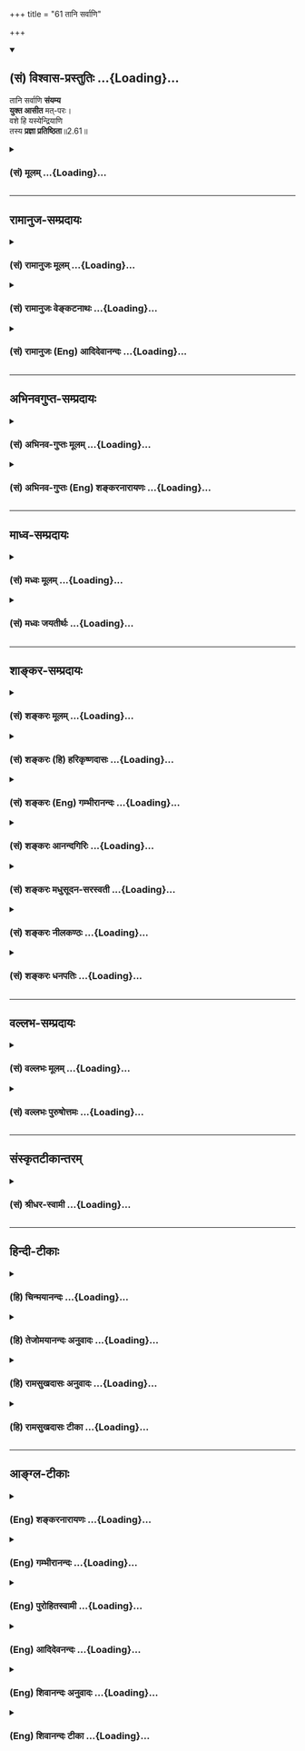 +++
title = "61 तानि सर्वाणि"

+++
<div class="js_include" newlevelforh1="2" title="(सं) विश्वास-प्रस्तुतिः" unfilled url="/mahAbhAratam/vyAsaH/shlokashaH/06-bhIShma-parva/03-bhagavad-gItA-parva/saMskRtam/vishvAsa-prastutiH/02_sAnkhya-yogaH_sarva-/61_tAni_sarvANi.md">
<details open><summary><h2>(सं) विश्वास-प्रस्तुतिः ...{Loading}...</h2></summary>

तानि सर्वाणि **संयम्य**  
**युक्त आसीत** मत्-परः।  
वशे हि यस्येन्द्रियाणि  
तस्य **प्रज्ञा प्रतिष्ठिता**॥2.61॥
</details>
</div>
<div class="js_include collapsed" newlevelforh1="3" title="(सं) मूलम्" unfilled url="/mahAbhAratam/vyAsaH/shlokashaH/06-bhIShma-parva/03-bhagavad-gItA-parva/saMskRtam/mUlam/02_sAnkhya-yogaH_sarva-/61_tAni_sarvANi.md">
<details><summary><h3>(सं) मूलम् ...{Loading}...</h3></summary>

तानि सर्वाणि संयम्य युक्त आसीत मत्परः।  
वशे हि यस्येन्द्रियाणि तस्य प्रज्ञा प्रतिष्ठिता।।2.61।।
</details>
</div>


_________________
## रामानुज-सम्प्रदायः
<div class="js_include collapsed" newlevelforh1="3" title="(सं) रामानुजः मूलम्" unfilled url="/mahAbhAratam/vyAsaH/shlokashaH/06-bhIShma-parva/03-bhagavad-gItA-parva/saMskRtam/rAmAnujaH/mUlam/02_sAnkhya-yogaH_sarva-/61_tAni_sarvANi.md">
<details><summary><h3>(सं) रामानुजः मूलम् ...{Loading}...</h3></summary>

।।2.61।। सर्वस्य दोषस्य परिजिहीर्षया विषयानुरागयुक्ततया दुर्जयानि
इन्द्रियाणि **संयम्य** चेतसः शुभाश्रय भूते मयि मनः अवस्थाप्य समाहितः
आसीत। मनसि मद्विषये सति निर्दग्धाशेषकल्मषतया निर्मलीकृतं विषयानुरागरहितं
मन इन्द्रियाणि स्ववशानि करोति। ततो वश्येन्द्रियं मन आत्मदर्शनाय प्रभवति।
उक्तं च यथाग्निरुद्धतशिखः कक्षं दहति सानिलः। तथा चित्तस्थितो
विष्णुर्योगिनां सर्वकिल्बिषम्।। (वि॰ पु॰ 6।7।74) इति। तदाह वशे हि
यस्येन्द्रियाणि तस्य प्रज्ञा प्रतिष्ठिता इति।  
एवं मयि अनिवेश्य मनः स्वयत्नगौरवेण इन्द्रियजये प्रवृत्तो विनष्टो भवति
इत्याह  

</details>
</div>
<div class="js_include collapsed" newlevelforh1="3" title="(सं) रामानुजः वेङ्कटनाथः" unfilled url="/mahAbhAratam/vyAsaH/shlokashaH/06-bhIShma-parva/03-bhagavad-gItA-parva/saMskRtam/rAmAnujaH/venkaTanAthaH/02_sAnkhya-yogaH_sarva-/61_tAni_sarvANi.md">
<details><summary><h3>(सं) रामानुजः वेङ्कटनाथः ...{Loading}...</h3></summary>

।।2.61।। तर्ह्यन्योन्याश्रयदूषितेऽर्थे साध्यसाधनभावः कथं पूर्वमुपदिष्टः
इत्यत्रोच्यतेतानि सर्वाणि इति। अस्येति
अन्योन्याश्रयादिदोषस्येत्यर्थः। संयम्येति।
विषयस्पर्शनिवारणमात्रमत्रोच्यते न त्विन्द्रियजयावस्था। मत्परः इत्यत्र
वक्तृविग्रहवैशिष्ट्यविवक्षया सिद्धं शुभाश्रयविग्रहविशेषवत्त्वंचेतस
इत्यादिना विवृतम्। शुभशब्देन हिरण्यगर्भादेः आश्रयशब्देन
परिशुद्धात्मस्वरूपस्य च व्यवच्छेदः। युक्तशब्देनात्र विषयस्वभावात्सुकरं
चित्तसमाधानं विवक्षितमित्याह समाहित इति। मत्परः इत्येतावता
कथमन्योन्याश्रयादिपरिहार इत्यत्राह मनसीति।
अत्राशेषशब्देनोपायविरोधिसर्वकर्मसङ्ग्रहः। निर्मलीकृतं रजस्तमोविरहितं तत
एव हि

शब्दादिविषयानुरागरहितम्। अत्र प्रज्ञाशब्दस्य
ज्ञाननिष्ठाफलपर्यन्तत्वमात्मदर्शनशब्देनोक्तम्। शुभाश्रयानुसन्धानस्य
कल्मषविनाशकत्वे स्मृत्यन्तरसंवादमाह यथेति। आत्मदर्शनमन्तरेणैव
इन्द्रियजयसिद्धेर्नान्योन्याश्रयः। अतः
पूर्वोक्तसाध्यसाधनभावोपपत्तिरित्युत्तरार्धेनोच्यत इत्याह तदाहेति।  
  

</details>
</div>
<div class="js_include collapsed" newlevelforh1="3" title="(सं) रामानुजः (Eng) आदिदेवानन्दः" unfilled url="/mahAbhAratam/vyAsaH/shlokashaH/06-bhIShma-parva/03-bhagavad-gItA-parva/saMskRtam/rAmAnujaH/english/AdidevAnandaH/02_sAnkhya-yogaH_sarva-/61_tAni_sarvANi.md">
<details><summary><h3>(सं) रामानुजः (Eng) आदिदेवानन्दः ...{Loading}...</h3></summary>

2.61 With a desire to overcome this mutual dependence between the subduing of the senses and vision of the self, one has to coner the senses which are difficult to subdue on account of their attachment to sense-objects. So, focussing the mind on Me who am the only auspicious object for meditation, let him remain steadfast. When the mind is focussed on Me as its object, then such a mind, purified by the burning away of all impurities and devoid of attachment to the senses, is able to control the senses. Then the mind with the senses under control will be able to experience the self. As said in Visnu Purana, 'As the leaping fire fanned by the wind burns away a forest of dry trees, so Visnu, who is in the hearts of all the Yogins, destroys all the sins.' Sri Krsna teaches the same here: 'He whose senses are under control, his knowledge is firmly set.' Sri Krsna says: 'One who endeavours to subdue the senses, depending on one's own exertions, and does not focus the mind on Me in this way, becomes lost.'

</details>
</div>


_________________
## अभिनवगुप्त-सम्प्रदायः
<div class="js_include collapsed" newlevelforh1="3" title="(सं) अभिनव-गुप्तः मूलम्" unfilled url="/mahAbhAratam/vyAsaH/shlokashaH/06-bhIShma-parva/03-bhagavad-gItA-parva/saMskRtam/abhinava-guptaH/mUlam/02_sAnkhya-yogaH_sarva-/61_tAni_sarvANi.md">
<details><summary><h3>(सं) अभिनव-गुप्तः मूलम् ...{Loading}...</h3></summary>

।।2.63।। तानीति। य एवं मनसा इन्द्रियाणि नियमयति न त्वप्रवृत्त्या स एव
स्थिरप्रज्ञः। स च मत्पर आसीत मामेव चिदात्मानं परमेश्वरमभ्यस्येत् +++(N
अभ्यसेत्)+++।  

</details>
</div>
<div class="js_include collapsed" newlevelforh1="3" title="(सं) अभिनव-गुप्तः (Eng) शङ्करनारायणः" unfilled url="/mahAbhAratam/vyAsaH/shlokashaH/06-bhIShma-parva/03-bhagavad-gItA-parva/saMskRtam/abhinava-guptaH/english/shankaranArAyaNaH/02_sAnkhya-yogaH_sarva-/61_tAni_sarvANi.md">
<details><summary><h3>(सं) अभिनव-गुप्तः (Eng) शङ्करनारायणः ...{Loading}...</h3></summary>

2.61 Tani etc. He, who restrains his sense-organs in this manner by
means of his mind, but not by inactivity-he alone is a
man-of-stabilized-intellect. He would remain viewing Me alone as his
goal i.e., he would concentrate his attention on nothing but Me, the
Supreme Lord, the Consciousness-Self.

</details>
</div>


_________________
## माध्व-सम्प्रदायः
<div class="js_include collapsed" newlevelforh1="3" title="(सं) मध्वः मूलम्" unfilled url="/mahAbhAratam/vyAsaH/shlokashaH/06-bhIShma-parva/03-bhagavad-gItA-parva/saMskRtam/madhvaH/mUlam/02_sAnkhya-yogaH_sarva-/61_tAni_sarvANi.md">
<details><summary><h3>(सं) मध्वः मूलम् ...{Loading}...</h3></summary>

।।2.61।। तर्ह्यशक्यान्येवेत्यत आह तानीति। बहुयत्नतः शक्यानि। अतो यत्नं
कुर्यादित्याशयः। युक्तो मयि मनोयोगयुक्तः। अहमेव परः सर्वस्मादुत्कृष्टो
यस्य स मत्परः। फलमाह वशे हीति।  

</details>
</div>
<div class="js_include collapsed" newlevelforh1="3" title="(सं) मध्वः जयतीर्थः" unfilled url="/mahAbhAratam/vyAsaH/shlokashaH/06-bhIShma-parva/03-bhagavad-gItA-parva/saMskRtam/madhvaH/jayatIrthaH/02_sAnkhya-yogaH_sarva-/61_tAni_sarvANi.md">
<details><summary><h3>(सं) मध्वः जयतीर्थः ...{Loading}...</h3></summary>

।।2.61।। उपोद्धातस्य साध्ये वक्तव्ये तानि सर्वाणीति किमुच्यत
इत्यतोऽन्तरापतितां शङ्कां निवर्तयितुमेतदिति भावेनाह **तर्ही**ति। यदि
साधारणविवेकज्ञानाभ्यां न जीयन्ते इत्यर्थः। अशक्यान्येव जेतुमिति शेषः।
निराहारस्य देहावस्थानासम्भवात्। ब्रह्मापरोक्षज्ञानस्य
चेन्द्रियजयसाध्यतयाऽभिप्रेतत्वेनेतरेतराश्रयप्रसङ्गादिति भावः। तथा  
  
च तज्जयस्य ज्ञानसाधनत्वं यद्विवक्षितं तन्न सम्भवतीति शङ्काशेषः।
इन्द्रियसंयमोऽशक्य एवेति शङ्कायां तानि सर्वाणि संयम्यासीतेति
किमेतदुच्यते इत्यत आह **बहुयत्ने**ति। यत्नं बहुमिति शेषः। यद्यपि
तज्जयेन परोक्तं साधनं अस्मदुक्तं वा शक्यं तथापि तत्प्रतिनिधिना
महाप्रयत्नेन जय्यानीत्यर्थः। एतदप्युपोद्धातत्वेनैवोक्तमिति ज्ञातव्यम्।
युक्त इति नैतद्युजिरो रूपम् येन प्रतिसम्बन्ध्याकाङ्क्षायां तदनुक्तिदोषः
स्यात् किन्तु समाध्यर्थस्य युजेरिति भावेनाह **युक्त** इति। मत्पर
इत्युत्तरत्र श्रवणात्मयि इत्युक्तम्। मत्पर इत्यद्वैतज्ञानं
इत्यन्यैर्व्याख्यातं तन्नाक्षरानुसारीत्याशयवान्व्याचष्टे **अहमेवे**ति।
भगवानेव सर्वस्मादुत्कृष्ट इति ज्ञात्वा तस्मिन्नेव निरन्तरं मनसो योजनं
इन्द्रियजये परं साधनमिति भावः। निराहारत्वादिकं तु
वस्तुगतिप्रदर्शनार्थमेवोक्तमिति मन्तव्यम्। यदर्थमयमुपोद्धात
उक्तस्तत्प्रदर्शन पर तयोत्तरार्धतात्पर्यमाह **फल**मिति। यद्येवं ततः
किमित्याशङ्कायां इन्द्रियजयस्य ज्ञानं फलमाहेत्यर्थः। यत एवं ज्ञानं
महायाससाध्येन्द्रियजयफलं अतएवायासभीरुर्जनो न तत्साधयति न तु
ज्ञानस्योक्तलक्षणत्वाभावादिति श्लोकत्रयतात्पर्यार्थः।  

</details>
</div>


_________________
## शाङ्कर-सम्प्रदायः
<div class="js_include collapsed" newlevelforh1="3" title="(सं) शङ्करः मूलम्" unfilled url="/mahAbhAratam/vyAsaH/shlokashaH/06-bhIShma-parva/03-bhagavad-gItA-parva/saMskRtam/shankaraH/mUlam/02_sAnkhya-yogaH_sarva-/61_tAni_sarvANi.md">
<details><summary><h3>(सं) शङ्करः मूलम् ...{Loading}...</h3></summary>

।।2.61।।  
  
**तानि सर्वाणि संयम्य** संयमनं वशीकरणं कृत्वा **युक्तः** समाहितः सन्
**आसीत मत्परः** अहं वासुदेवः सर्वप्रत्यगात्मा परो यस्य सः मत्परः न
अन्योऽहं तस्मात् इति आसीत इत्यर्थः। एवमासीनस्य यतेः **वशे हि यस्य
इन्द्रियाणि** वर्तन्ते अभ्यासबलात् **तस्य प्रज्ञा प्रतिष्ठिता।।  
अथेदानीं पराभविष्यतः सर्वानर्थमूलमिदमुच्यते  
  
**

</details>
</div>
<div class="js_include collapsed" newlevelforh1="3" title="(सं) शङ्करः (हि) हरिकृष्णदासः" unfilled url="/mahAbhAratam/vyAsaH/shlokashaH/06-bhIShma-parva/03-bhagavad-gItA-parva/saMskRtam/shankaraH/hindI/harikRShNadAsaH/02_sAnkhya-yogaH_sarva-/61_tAni_sarvANi.md">
<details><summary><h3>(सं) शङ्करः (हि) हरिकृष्णदासः ...{Loading}...</h3></summary>

।।2.61।। जब कि यह बात है इसलिये  
  
उन सब इन्द्रियोंको रोककर यानी वशमें करके और युक्त समाहितचित्त हो मेरे
परायण होकर बैठना चाहिये। अर्थात् सबका अन्तरात्मारूप मैं वासुदेव ही जिसका
सबसे पर हूँ वह मत्पर है अर्थात् मैं उस परमात्मासे भिन्न नहीं हूँ। इस
प्रकार मुझसे अपनेको अभिन्न माननेवाला होकर बैठना चाहिये।  
क्योंकि इस प्रकार बैठनेवाले जिस यतिकी इन्द्रियाँ अभ्यासबलसे ( उसके )
वशमें है उसकी प्रज्ञा प्रतिष्ठित है।  

</details>
</div>
<div class="js_include collapsed" newlevelforh1="3" title="(सं) शङ्करः (Eng) गम्भीरानन्दः" unfilled url="/mahAbhAratam/vyAsaH/shlokashaH/06-bhIShma-parva/03-bhagavad-gItA-parva/saMskRtam/shankaraH/english/gambhIrAnandaH/02_sAnkhya-yogaH_sarva-/61_tAni_sarvANi.md">
<details><summary><h3>(सं) शङ्करः (Eng) गम्भीरानन्दः ...{Loading}...</h3></summary>

2.61 Samyamya, controlling, having subdued; sarvani, all; tani, of them;
asita, one should remain; yuktah, concentrated; mat-parah, on Me as the
supreme he to whom I, Vasudeva, the inmost Self of all, am the supreme
(parah) is mat-parah. The idea is, he should remain (concentrated)
thinking, 'I am not different from Him.' Hi, for; the prajna, wisdom;
tasya, of one, of the sannyasin remaining thus concentrated; yasya,
whose; indriyani, organs; are vase, under control, by dint of practice;
\[The organs come under control either by constantly thinking of oneself
as non-different from the Self, or by constantly being mindful of the
evils that result from objects.\] pratisthita, becomes steadfast. Now,
then, is being stated this \[This:what is described in the following two
verses, and is also a matter of common experience.\] root, cause of all
the evils that beset one who is the verge of being overwhelmed:

</details>
</div>
<div class="js_include collapsed" newlevelforh1="3" title="(सं) शङ्करः आनन्दगिरिः" unfilled url="/mahAbhAratam/vyAsaH/shlokashaH/06-bhIShma-parva/03-bhagavad-gItA-parva/saMskRtam/shankaraH/AnandagiriH/02_sAnkhya-yogaH_sarva-/61_tAni_sarvANi.md">
<details><summary><h3>(सं) शङ्करः आनन्दगिरिः ...{Loading}...</h3></summary>

।।2.61।। इन्द्रियाणां स्ववशत्वसंपादनानन्तरं कर्तव्यमर्थमाह **तानीति।**
एवमासीनस्य किं स्यादिति तदाह **वशे हीति।** समाहितस्य विक्षेपविकलस्य
कथमासनमित्यपेक्षायामाह **मत्पर इति।** परापरभेदशङ्कामपाकृत्यासनमेव
स्फोरयति **नान्योऽहमिति।** उत्तरार्धं व्याकरोति **एवमिति।**
हिशब्दार्थं स्फुटयति **अभ्यासेति।** परस्मादात्मनो नाहमन्योऽस्मीति
प्रागुक्तानुसंधानस्यादरेण नैरन्तर्यदीर्घकालानुष्ठानसामर्थ्यादित्यर्थः।
अथवा विषयेषु दोषदर्शनाभ्याससामर्थ्यादिन्द्रियाणि संयतानीत्यर्थः।  

</details>
</div>
<div class="js_include collapsed" newlevelforh1="3" title="(सं) शङ्करः मधुसूदन-सरस्वती" unfilled url="/mahAbhAratam/vyAsaH/shlokashaH/06-bhIShma-parva/03-bhagavad-gItA-parva/saMskRtam/shankaraH/madhusUdana-sarasvatI/02_sAnkhya-yogaH_sarva-/61_tAni_sarvANi.md">
<details><summary><h3>(सं) शङ्करः मधुसूदन-सरस्वती ...{Loading}...</h3></summary>

।।2.61।। एवं तर्हि तत्र कः प्रतीकार इत्यत आह तानीन्द्रियाणि सर्वाणि
ज्ञानकर्मसाधनभूतानि संयम्य वशीकृत्य युक्तः समाहितो निगृहीतमनाः सन्नासीत
निर्व्यापारस्तिष्ठेत्। प्रमाथिनां कथं स्ववशीकरणमिति चेत्तत्राह मत्पर
इति। अहं सर्वात्मा वासुदेव एव पर उत्कृष्ट उपादेयो यस्य स मत्परः।
एकान्तमद्भक्त इत्यर्थः। तथा चोक्तम्न वासुदेवभक्तानामशुभं विद्यते क्वचित्
इति। यथा हि लोके बलवन्तं राजानमाश्रित्य दस्यवो निगृह्यन्ते
राजाश्रितोऽयमिति ज्ञात्वा च ते स्वयमेव तद्वश्या भवन्ति तथैव भगवन्तं
सर्वान्तर्यामिणमाश्रित्य तत्प्रभावेणैव दुष्टानीन्द्रियाणि निग्राह्याणि।
पुनश्च  
  
भगवदाश्रितोऽयमिति मत्वा तानि तद्वश्यान्येव भवन्तीति भावः। यथाच
भगवतद्भक्तेर्महाप्रभावत्वं तथा विस्तरेणाग्रे  
  
व्याख्यास्यामः। इन्द्रियवशीकारे फलमाह वशे हीति। स्पष्टम्।
तदेतद्वशीकृतेन्द्रियः सन्नासीतेति किमासीतेति  
  
प्रश्नस्योत्तरमुक्तं भवति।  

</details>
</div>
<div class="js_include collapsed" newlevelforh1="3" title="(सं) शङ्करः नीलकण्ठः" unfilled url="/mahAbhAratam/vyAsaH/shlokashaH/06-bhIShma-parva/03-bhagavad-gItA-parva/saMskRtam/shankaraH/nIlakaNThaH/02_sAnkhya-yogaH_sarva-/61_tAni_sarvANi.md">
<details><summary><h3>(सं) शङ्करः नीलकण्ठः ...{Loading}...</h3></summary>

।।2.61।। यद्यप्येवं तथापि तानि
नियन्तव्यान्येवान्यथास्थितप्रज्ञत्वस्यैवासिद्धेरित्याह **तानीति।**
संयम्य वशीकृत्य युक्तः संनद्धो मत्परः अहमेव सर्वेषां प्रत्यगात्मा परः
स्त्र्यादिभ्यो बाह्येभ्यो देहेन्द्रियादिभ्य आन्तरेभ्यश्च उत्कृष्टः
प्रियतमो यस्य स मत्परः सन्नासीत। हि यस्मात् वशे आज्ञायाम्। शेषं
स्पष्टम्।  

</details>
</div>
<div class="js_include collapsed" newlevelforh1="3" title="(सं) शङ्करः धनपतिः" unfilled url="/mahAbhAratam/vyAsaH/shlokashaH/06-bhIShma-parva/03-bhagavad-gItA-parva/saMskRtam/shankaraH/dhanapatiH/02_sAnkhya-yogaH_sarva-/61_tAni_sarvANi.md">
<details><summary><h3>(सं) शङ्करः धनपतिः ...{Loading}...</h3></summary>

।।2.61।। तस्मात्तानि सर्वाणि वशीकृत्य युक्तः समाहितः सन् मत्परोऽहं
वासुदेवः सर्वप्रत्यगात्मा परो यस्य स मत्परो
नान्यस्तस्मादहमित्यासीतेत्यर्थः। स्पष्टमन्यत्।  

</details>
</div>


_________________
## वल्लभ-सम्प्रदायः
<div class="js_include collapsed" newlevelforh1="3" title="(सं) वल्लभः मूलम्" unfilled url="/mahAbhAratam/vyAsaH/shlokashaH/06-bhIShma-parva/03-bhagavad-gItA-parva/saMskRtam/vallabhaH/mUlam/02_sAnkhya-yogaH_sarva-/61_tAni_sarvANi.md">
<details><summary><h3>(सं) वल्लभः मूलम् ...{Loading}...</h3></summary>

।।2.60 2.61।। तेष्वेव प्रथममुपदेशे कर्त्तव्यतादृढनाय तस्यासनं सहेतुकं
लक्षयति यततोऽपीति द्वाभ्याम्। यततोऽपि तत्तदिन्द्रियजयाभ्यास एव श्रेयान्
मनःप्रमाथित्वादिद्रियाणां अतस्तानि सर्वाणि प्रथमं बुद्ध्या संयम्य युक्तो
य आसीत मत्परः तस्यैव प्रतिष्ठिता प्रज्ञाऽवसेया।  

</details>
</div>
<div class="js_include collapsed" newlevelforh1="3" title="(सं) वल्लभः पुरुषोत्तमः" unfilled url="/mahAbhAratam/vyAsaH/shlokashaH/06-bhIShma-parva/03-bhagavad-gItA-parva/saMskRtam/vallabhaH/puruShottamaH/02_sAnkhya-yogaH_sarva-/61_tAni_sarvANi.md">
<details><summary><h3>(सं) वल्लभः पुरुषोत्तमः ...{Loading}...</h3></summary>

  
  
।।2.61।। अतस्तानि सर्वाणि संयम्य स्ववशगानि कृत्वा मत्परः अहमेव परो यस्य
तादृशो युक्तः मयि युक्त आसीत। एवं यो मत्परस्तस्य प्रज्ञा प्रतिष्ठिता।
यस्य प्रज्ञा प्रतिष्ठिता तस्येन्द्रियाणि वशे भवन्ति नान्यस्येत्यर्थः।
प्रमाथित्वादिति भावः। अत एव पूर्वार्द्धे विपश्चितामपि
तदसामर्थ्यमुक्तम्।  
  
  
  

</details>
</div>


_________________
## संस्कृतटीकान्तरम्
<div class="js_include collapsed" newlevelforh1="3" title="(सं) श्रीधर-स्वामी" unfilled url="/mahAbhAratam/vyAsaH/shlokashaH/06-bhIShma-parva/03-bhagavad-gItA-parva/saMskRtam/shrIdhara-svAmI/02_sAnkhya-yogaH_sarva-/61_tAni_sarvANi.md">
<details><summary><h3>(सं) श्रीधर-स्वामी ...{Loading}...</h3></summary>

।।2.61।। यस्मादेवं तस्मात् **तानीति।** युक्तो योगी तानीन्द्रियाणि
संयम्य मत्परः सन्नासीत। यस्य वशे वशवर्तीनि। एतेन कथमासीतेति प्रश्नस्य
वशीकृतेन्द्रियः सन्नासीतेत्युत्तरमुक्तं भवति।  

</details>
</div>


_________________
## हिन्दी-टीकाः
<div class="js_include collapsed" newlevelforh1="3" title="(हि) चिन्मयानन्दः" unfilled url="/mahAbhAratam/vyAsaH/shlokashaH/06-bhIShma-parva/03-bhagavad-gItA-parva/hindI/chinmayAnandaH/02_sAnkhya-yogaH_sarva-/61_tAni_sarvANi.md">
<details><summary><h3>(हि) चिन्मयानन्दः ...{Loading}...</h3></summary>

।।2.61।। अध्यात्म साम्राज्य के सम्राट आत्मा के पतन का मूल कारण ये
इन्द्रियां ही हैं। अर्जुन को यहां सावधान किया गया है कि वह पूर्णत्व
प्राप्ति के लिये इन्द्रियों और विषयों के अनियन्त्रित एवं उन्मुक्त विचरण
के प्रति सतत सजग रहे। आधुनिक मनोविज्ञान गीता के इस उपदेश पर नाकभौं
सिकोड़ेगा क्योंकि जर्मन मनोवैज्ञानिक सिगमण्ड फ्रायड के अनुसार वासनायें
मनुष्य की स्वाभाविक मूल प्रवृत्ति हैं और उनके संयमित करने का अर्थ है
उनका अप्राकृतिक दमन।  
पाश्चात्य देशों में संयम का अर्थ दमन समझा जाता है और मन के स्वास्थ्य की
दृष्टि से दमन को कोई भी स्वीकार नहीं करेगा। परन्तु वैदिक दर्शन में कहीं
भी दमन का उपदेश नहीं दिया गया। वहाँ तो बुद्धि की उस परिपक्वता पर बल दिया
गया है जिससे मनुष्य का व्यक्तित्व खिल उठे और श्रेष्ठ वस्तुओं की प्राप्ति
से निकृष्ट की इच्छा अपने आप ही छूट जाये। वहाँ इच्छाओं का दमन नहीं वरन्
उनसे ऊपर उठने को कहा गया है।  
भगवान् श्रीकृष्ण इस वैदिक सिद्धांत को यहां अत्यन्त सुन्दर ढंग से स्पष्ट
करते हैं। वे आत्म विकास की साधना के विधेयात्मक (जो करना चाहिये) और
निषेधात्मक (जो त्यागना चाहिये) दोनों पक्षों पर प्रकाश डालते हैं।
आत्मविकास के जो प्रतिकूल भोग और कर्म हैं उन्हें त्यागकर अनुकूल साधना का
अभ्यास करना चाहिये। विधेयात्मक साधना में भगवान् शिष्य को मत्पर होने का
उपदेश देते हैं। मत्पर का अर्थ हैजो मुझ परमात्मा को ही जीवन का परम लक्ष्य
समझता है।  
युक्त आसीत मत्पर इस अर्ध पंक्ति में ही गीता द्वारा आत्मविकास की पूर्ण
साधना बतायी गयी है। मनुष्य को पशु के स्तर पर ले जाने वाली अनैतिक एवं
कामुक प्रवृत्तियां उसके असंख्य जन्मजन्मान्तरों में किये विषयोपभोग और
उनसे अर्जित वासनाओं का ही परिणाम है। एक जीवन में ही उन सबको नष्ट करना
अथवा उनके परे जाना मनुष्य के लिये कदापि संभव नहीं। नैतिकता के उन्नायकों
आदर्श शिक्षकों और अध्यात्म के साधकों की निराशा का भी यही एक कारण है।  
इन वैषयिक प्रवृत्तियों को समाप्त करने का साधन प्राचीन ऋषियों ने स्वानुभव
से खोज निकाला था। ध्यान के शान्त वातवरण में मन को अपने शुद्ध पूर्ण
स्वरूप में स्थिर करने का प्रयत्न ही वह साधना है। इसके अभ्यास से जिसकी
इन्द्रियां स्वत ही वश में आ गयी हैं वही स्थितप्रज्ञ पुरुष माना जाता
है।  
  
इस श्लोक का गूढ़ार्थ अब स्पष्ट हो जाता है निराहारी का बलपूर्वक किया हुआ
इन्द्रिय निग्रह क्षणिक है जिससे आध्यात्मिक सौन्दर्य के खिल उठने की कोई
आशा नहीं करनी चाहिये। आत्मानुभाव में स्थित जिस पुरुष की इन्द्रियाँ स्वत
वश में रहती हैं वह स्थितप्रज्ञ है। न तो वह इन्द्रियों को नष्ट करता है और
न उनका उपयोग ही बन्द करता है। एवं पूर्णत्व प्राप्त ज्ञानी पुरुष वह है
जिसकी इन्द्रियाँ और मन वश में होकर उसकी सेवा में सदैव तत्पर रहते हैं।  
अब भगवान् असफल व्यक्ति के पतन के कारण बताते हैं।  

</details>
</div>
<div class="js_include collapsed" newlevelforh1="3" title="(हि) तेजोमयानन्दः अनुवादः" unfilled url="/mahAbhAratam/vyAsaH/shlokashaH/06-bhIShma-parva/03-bhagavad-gItA-parva/hindI/tejomayAnandaH/anuvAdaH/02_sAnkhya-yogaH_sarva-/61_tAni_sarvANi.md">
<details><summary><h3>(हि) तेजोमयानन्दः अनुवादः ...{Loading}...</h3></summary>

।।2.61।। उन सब इन्द्रियों को संयमित कर युक्त और मत्पर होवे। जिस पुरुष की
इन्द्रियां वश में होती हैं; उसकी प्रज्ञा प्रतिष्ठित होती है।।  
  

</details>
</div>
<div class="js_include collapsed" newlevelforh1="3" title="(हि) रामसुखदासः अनुवादः" unfilled url="/mahAbhAratam/vyAsaH/shlokashaH/06-bhIShma-parva/03-bhagavad-gItA-parva/hindI/rAmasukhadAsaH/anuvAdaH/02_sAnkhya-yogaH_sarva-/61_tAni_sarvANi.md">
<details><summary><h3>(हि) रामसुखदासः अनुवादः ...{Loading}...</h3></summary>

।।2.61।। कर्मयोगी साधक उन सम्पूर्ण इन्द्रियोंको वशमें करके मेरे परायण
होकर बैठे; क्योंकि जिसकी इन्द्रियाँ वशमें हैं, उसकी बुद्धि प्रतिष्ठित
है।

</details>
</div>
<div class="js_include collapsed" newlevelforh1="3" title="(हि) रामसुखदासः टीका" unfilled url="/mahAbhAratam/vyAsaH/shlokashaH/06-bhIShma-parva/03-bhagavad-gItA-parva/hindI/rAmasukhadAsaH/TIkA/02_sAnkhya-yogaH_sarva-/61_tAni_sarvANi.md">
<details><summary><h3>(हि) रामसुखदासः टीका ...{Loading}...</h3></summary>

2.61।।***व्याख्या--*'तानि सर्वाणि संयम्य युक्त आसीत मत्परः'--**जो
बलपूर्वक मनका हरण करनेवाली इन्द्रियाँ हैं, उन सबको वशमें करके अर्थात्
सजगतापूर्वक उनको कभी भी विषयोंमें विचलित न होने देकर स्वयं मेरे परायण हो
जाय। तात्पर्य यह हुआ कि जब साधक इन्द्रियोंको वशमें करता है, तब उसमें
अपने बलका अभिमान रहता है कि मैंने इन्द्रियोंको अपने वशमें किया है। यह
अभिमान साधकको उन्नत नहीं होने देता और उसे भगवान्से विमुख करा देता है।
अतः साधक इन्द्रियोंका संयमन करनेमें कभी अपने बलका अभिमान न करे उसमें
अपने उद्योगको कारण न माने, प्रत्युत केवल भगवत्कृपाको ही कारण माने कि
मेरेको इन्द्रियोंके संयमनमें जो सफलता मिली है, वह केवल भगवान्की कृपासे
ही मिली है। इस प्रकार केवल भगवान्के परायण होनेसे उसका साधन सिद्ध हो जाता
है।  
यहाँ **'मत्परः'**कहनेका मतलब है कि मानवशरीरका मिलना, साधनमें रुचि होना,
साधनमें लगना, साधनका सिद्ध होना--ये सभी भगवान्की कृपापर ही निर्भर हैं।
परन्तु अभिमानके कारण मनुष्यका इस तरफ ध्यान कम जाता है। कर्मयोगीयोंमें तो
कर्म करनेकी ही प्रधानता रहती है और उसमें वह अपना ही पुरुषार्थ मानता रहता
है। अतः भगवान् विशेष कृपा करके कर्मयोगी साधकके लिये भी अपने परायण होनेकी
बात कह रहे हैं।  
भगवान्के परायण होनेका तात्पर्य है--केवल भगवान्में ही महत्त्वबुद्धि हो कि
भगवान् ही मेरे हैं और मैं भगवान्का हूँ; संसार मेरा नहीं है और मैं
संसारका नहीं हूँ। कारण कि भगवान् ही हरदम मेरे साथ रहते हैं; संसार मेरे
साथ रहता ही नहीं। इस प्रकार साधकका 'मैं-पन' केवल भगवान्में ही लगा रहे।
कर्मयोगका प्रकरण होनेसे यहाँ भगवान्को कर्मयोगके अनुसार उपाय बताना चाहिये
था। परन्तु गीताका अध्ययन करनेसे ऐसा मालूम देता है कि साधनकी सफलतामें
केवल भगवत्परायणता ही कारण है। अतः गीतामें भगवत्-परायणताकी बहुत महिमा
गायी गयी है; जैसे--जितने भी योगी हैं, उन सब योगियोंमें
श्रद्धा-प्रेमपूर्वक मेरे परायण होकर मेरा भजन करनेवाला श्रेष्ठ है (6। 47
) आदि-आदि।  
  
**'वशे हि यस्येन्द्रियाणि तस्य प्रज्ञा प्रतिष्ठिता'--**पहले उनसठवें
श्लोकमें भगवान्ने यह कहा कि इन्द्रियोंका विषयोंसे सम्बन्ध-विच्छेद होनेपर
भी स्थितप्रज्ञता नहीं होती और इस श्लोकमें कहते हैं कि जिसकी इन्द्रियाँ
वशमें हैं, वह स्थितप्रज्ञ है। इसका तात्पर्य यह है कि वहाँ (2। 59 में)
इन्द्रियोंका विषयोंसे सम्बन्ध-विच्छेद होनेपर भी भीतरमें रसबुद्धि पड़ी
है; अतः इन्द्रियाँ वशमें नहीं है। परन्तु यहाँ स्थितप्रज्ञ पुरुषकी
इन्द्रियाँ वशमें हैं और उसकी रसबुद्धि निवृत्त हो गयी है। इसलिये यह नियम
नहीं है कि इन्द्रियोंका विषयोंसे सम्बन्ध-विच्छेद होनेपर वह स्थितप्रज्ञ
हो ही जायगा; क्योंकि उसमें रसबुद्धि रह सकती है। परन्तु यह नियम है
स्थितप्रज्ञ होनेसे इन्द्रियाँ वशमें हो ही जायँगी।  
  
***सम्बन्ध--*** भगवान्के परायण होनेसे तो इन्द्रियाँ वशमें होकर रसबुद्धि
निवृत्त हो ही जायगी पर भगवान्के परायण न होनेसे क्या होता है इसपर आगेके
दो श्लोक कहते हैं।

</details>
</div>


_________________
## आङ्ग्ल-टीकाः
<div class="js_include collapsed" newlevelforh1="3" title="(Eng) शङ्करनारायणः" unfilled url="/mahAbhAratam/vyAsaH/shlokashaH/06-bhIShma-parva/03-bhagavad-gItA-parva/english/shankaranArAyaNaH/02_sAnkhya-yogaH_sarva-/61_tAni_sarvANi.md">
<details><summary><h3>(Eng) शङ्करनारायणः ...{Loading}...</h3></summary>

2.61. Restraining them (the same-organs) by mind, the master of Yoga would sit making Me his goal; for, the intellect of that person is stabilized whose sense-organs are under control.

</details>
</div>
<div class="js_include collapsed" newlevelforh1="3" title="(Eng) गम्भीरानन्दः" unfilled url="/mahAbhAratam/vyAsaH/shlokashaH/06-bhIShma-parva/03-bhagavad-gItA-parva/english/gambhIrAnandaH/02_sAnkhya-yogaH_sarva-/61_tAni_sarvANi.md">
<details><summary><h3>(Eng) गम्भीरानन्दः ...{Loading}...</h3></summary>

2.61 Controlling all of them, one should remain concentrated on Me as the supreme. For, the wisdom of one whose organs are under control becomes steadfast.

</details>
</div>
<div class="js_include collapsed" newlevelforh1="3" title="(Eng) पुरोहितस्वामी" unfilled url="/mahAbhAratam/vyAsaH/shlokashaH/06-bhIShma-parva/03-bhagavad-gItA-parva/english/purohitasvAmI/02_sAnkhya-yogaH_sarva-/61_tAni_sarvANi.md">
<details><summary><h3>(Eng) पुरोहितस्वामी ...{Loading}...</h3></summary>

2.61 Restraining them all, let him meditate steadfastly on Me; for who thus conquers his senses achieves perfection.

</details>
</div>
<div class="js_include collapsed" newlevelforh1="3" title="(Eng) आदिदेवनन्दः" unfilled url="/mahAbhAratam/vyAsaH/shlokashaH/06-bhIShma-parva/03-bhagavad-gItA-parva/english/AdidevanandaH/02_sAnkhya-yogaH_sarva-/61_tAni_sarvANi.md">
<details><summary><h3>(Eng) आदिदेवनन्दः ...{Loading}...</h3></summary>

2.61 Having controlled all the senses, let him remain in contemplation,
regarding Me as supreme; for, his knowledge is firmly set whose senses are under control.

</details>
</div>
<div class="js_include collapsed" newlevelforh1="3" title="(Eng) शिवानन्दः अनुवादः" unfilled url="/mahAbhAratam/vyAsaH/shlokashaH/06-bhIShma-parva/03-bhagavad-gItA-parva/english/shivAnandaH/anuvAdaH/02_sAnkhya-yogaH_sarva-/61_tAni_sarvANi.md">
<details><summary><h3>(Eng) शिवानन्दः अनुवादः ...{Loading}...</h3></summary>

2.61 Having restrained them all he should sit steadfast, intent on Me;
his wisdom is steady whose senses are under control.

</details>
</div>
<div class="js_include collapsed" newlevelforh1="3" title="(Eng) शिवानन्दः टीका" unfilled url="/mahAbhAratam/vyAsaH/shlokashaH/06-bhIShma-parva/03-bhagavad-gItA-parva/english/shivAnandaH/TIkA/02_sAnkhya-yogaH_sarva-/61_tAni_sarvANi.md">
<details><summary><h3>(Eng) शिवानन्दः टीका ...{Loading}...</h3></summary>

2.61 तानि them; सर्वाणि all; संयम्य having restrained; युक्तः joined;
आसीत should sit; मत्परः intent on Me; वशे under control; हि indeed; यस्य
whose; इन्द्रियाणि senses; तस्य his; प्रज्ञा wisdom; प्रतिष्ठिता is settled.Commentary He should control the senses and sit focussed on Me as the Supreme; with a calm mind. The wisdom of the Yogi who thus seated has brought all his senses under subjugation is doubtless ite steady. He is established in the Self. Sri Sankaracharya explains Asita Matparah as He should sit contemplating I am no other than He. (Cf.II.64).

</details>
</div>
